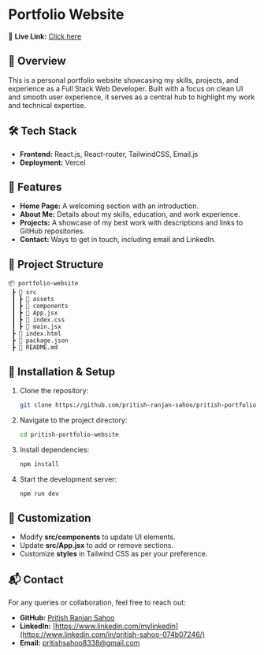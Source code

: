 # Portfolio Website

🔗 **Live Link:** [Click here](https://pritish-ranjan-sahoo.vercel.app/)

## 🚀 Overview
This is a personal portfolio website showcasing my skills, projects, and experience as a Full Stack Web Developer. Built with a focus on clean UI and smooth user experience, it serves as a central hub to highlight my work and technical expertise.

## 🛠 Tech Stack
- **Frontend:** React.js, React-router, TailwindCSS, Email.js
- **Deployment:** Vercel 

## 🎯 Features
- **Home Page:** A welcoming section with an introduction.
- **About Me:** Details about my skills, education, and work experience.
- **Projects:** A showcase of my best work with descriptions and links to GitHub repositories.
- **Contact:** Ways to get in touch, including email and LinkedIn.

## 📂 Project Structure
```plaintext
📦 portfolio-website
 ┣ 📂 src
 ┃ ┣ 📂 assets
 ┃ ┣ 📂 components
 ┃ ┣ 📜 App.jsx
 ┃ ┣ 📜 index.css
 ┃ ┣ 📜 main.jsx
 ┣ 📜 index.html
 ┣ 📜 package.json
 ┣ 📜 README.md
```

## 🚀 Installation & Setup
1. Clone the repository:
   ```sh
   git clone https://github.com/pritish-ranjan-sahoo/pritish-portfolio-website.git
   ```
2. Navigate to the project directory:
   ```sh
   cd pritish-portfolio-website
   ```
3. Install dependencies:
   ```sh
   npm install
   ```
4. Start the development server:
   ```sh
   npm run dev
   ```

## 🔧 Customization
- Modify **src/components** to update UI elements.
- Update **src/App.jsx** to add or remove sections.
- Customize **styles** in Tailwind CSS as per your preference.


## 📬 Contact
For any queries or collaboration, feel free to reach out:
- **GitHub:** [Pritish Ranjan Sahoo](https://github.com/pritish-ranjan-sahoo/)
- **LinkedIn:** [https://www.linkedin.com/mylinkedin](https://www.linkedin.com/in/pritish-sahoo-074b07246/)
- **Email:** pritishsahoo8338@gmail.com
